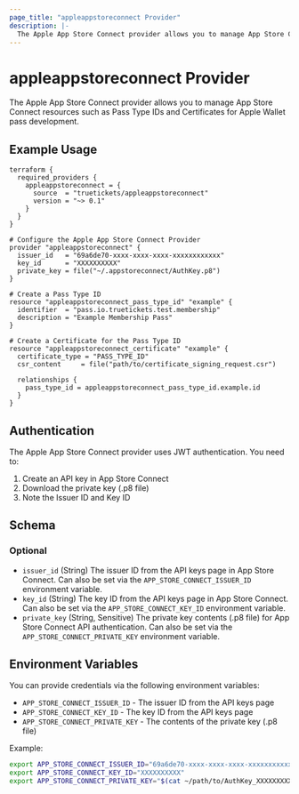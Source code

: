 ```yaml
---
page_title: "appleappstoreconnect Provider"
description: |-
  The Apple App Store Connect provider allows you to manage App Store Connect resources such as Pass Type IDs and Certificates for Apple Wallet pass development.
---
```


# appleappstoreconnect Provider

The Apple App Store Connect provider allows you to manage App Store Connect resources such as Pass Type IDs and Certificates for Apple Wallet pass development.

## Example Usage

```hcl
terraform {
  required_providers {
    appleappstoreconnect = {
      source  = "truetickets/appleappstoreconnect"
      version = "~> 0.1"
    }
  }
}

# Configure the Apple App Store Connect Provider
provider "appleappstoreconnect" {
  issuer_id   = "69a6de70-xxxx-xxxx-xxxx-xxxxxxxxxxxx"
  key_id      = "XXXXXXXXXX"
  private_key = file("~/.appstoreconnect/AuthKey.p8")
}

# Create a Pass Type ID
resource "appleappstoreconnect_pass_type_id" "example" {
  identifier  = "pass.io.truetickets.test.membership"
  description = "Example Membership Pass"
}

# Create a Certificate for the Pass Type ID
resource "appleappstoreconnect_certificate" "example" {
  certificate_type = "PASS_TYPE_ID"
  csr_content     = file("path/to/certificate_signing_request.csr")

  relationships {
    pass_type_id = appleappstoreconnect_pass_type_id.example.id
  }
}
```

## Authentication

The Apple App Store Connect provider uses JWT authentication. You need to:

1. Create an API key in App Store Connect
2. Download the private key (.p8 file)
3. Note the Issuer ID and Key ID

<!-- schema generated by tfplugindocs -->
## Schema

### Optional

- `issuer_id` (String) The issuer ID from the API keys page in App Store Connect. Can also be set via the `APP_STORE_CONNECT_ISSUER_ID` environment variable.
- `key_id` (String) The key ID from the API keys page in App Store Connect. Can also be set via the `APP_STORE_CONNECT_KEY_ID` environment variable.
- `private_key` (String, Sensitive) The private key contents (.p8 file) for App Store Connect API authentication. Can also be set via the `APP_STORE_CONNECT_PRIVATE_KEY` environment variable.

## Environment Variables

You can provide credentials via the following environment variables:

- `APP_STORE_CONNECT_ISSUER_ID` - The issuer ID from the API keys page
- `APP_STORE_CONNECT_KEY_ID` - The key ID from the API keys page
- `APP_STORE_CONNECT_PRIVATE_KEY` - The contents of the private key (.p8 file)

Example:
```bash
export APP_STORE_CONNECT_ISSUER_ID="69a6de70-xxxx-xxxx-xxxx-xxxxxxxxxxxx"
export APP_STORE_CONNECT_KEY_ID="XXXXXXXXXX"
export APP_STORE_CONNECT_PRIVATE_KEY="$(cat ~/path/to/AuthKey_XXXXXXXXXX.p8)"
```
